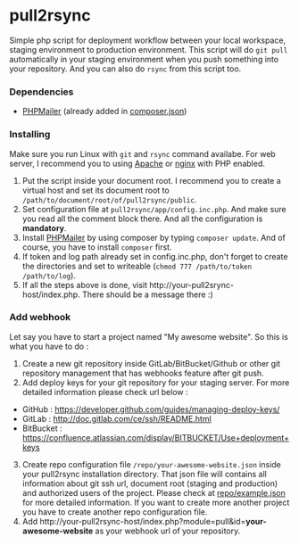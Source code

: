 # pull2rsync
Simple php script for deployment workflow between your local workspace, staging environment to production environment. This script will do  `git pull` automatically in your staging environment when you push something into your repository. And you can also do `rsync` from this script too.

### Dependencies
 - [PHPMailer](https://github.com/PHPMailer/PHPMailer) (already added in [composer.json](composer.json))

### Installing
Make sure you run Linux with `git` and `rsync` command availabe. For web server, I recommend you to using [Apache](http://apache.org/) or [nginx](http://nginx.org) with PHP enabled.

 1. Put the script inside your document root. I recommend you to create a virtual host and set its document root to `/path/to/document/root/of/pull2rsync/public`.
 2. Set configuration file at `pull2rsync/app/config.inc.php`. And make sure you read all the comment block there. And all the configuration is **mandatory**.
 3. Install [PHPMailer](https://github.com/PHPMailer/PHPMailer) by using composer by typing `composer update`. And of course, you have to install `composer` first.
 4. If token and log path already set in config.inc.php, don't forget to create the directories and set to writeable (`chmod 777 /path/to/token /path/to/log`).
 5. If all the steps above is done, visit http://your-pull2srync-host/index.php. There should be a message there :)

### Add webhook
Let say you have to start a project named "My awesome website". So this is what you have to do :

 1. Create a new git repository inside GitLab/BitBucket/Github or other git repository management that has webhooks feature after git push.
 2. Add deploy keys for your git repository for your staging server. For more detailed information please check url below :
 * GitHub : https://developer.github.com/guides/managing-deploy-keys/
 * GitLab : http://doc.gitlab.com/ce/ssh/README.html
 * BitBucket : https://confluence.atlassian.com/display/BITBUCKET/Use+deployment+keys
 3. Create repo configuration file  `/repo/your-awesome-website.json` inside your pull2rsync installation directory. That json file will contains all information about git ssh url, document root (staging and production) and authorized users of the project. Please check at [repo/example.json](repo/example.json) for more detailed information. If you want to create more another project you have to create another repo configuration file.
 4. Add http://your-pull2rsync-host/index.php?module=pull&id=**your-awesome-website** as your webhook url of your repository.
